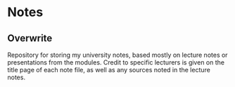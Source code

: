 # Notes

## Overwrite

Repository for storing my university notes, based mostly on lecture notes or 
presentations from the modules. Credit to specific lecturers is given on the 
title page of each note file, as well as any sources noted in the lecture notes.
